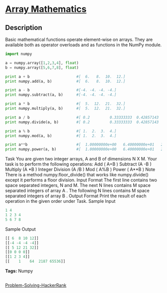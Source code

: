 # [Array Mathematics][title]

## Description

Basic mathematical functions operate element-wise on arrays. They are available both as operator overloads and as functions in the NumPy module.
```python
import numpy

a = numpy.array([1,2,3,4], float)
b = numpy.array([5,6,7,8], float)

print a + b                     #[  6.   8.  10.  12.]
print numpy.add(a, b)           #[  6.   8.  10.  12.]

print a - b                     #[-4. -4. -4. -4.]
print numpy.subtract(a, b)      #[-4. -4. -4. -4.]

print a * b                     #[  5.  12.  21.  32.]
print numpy.multiply(a, b)      #[  5.  12.  21.  32.]

print a / b                     #[ 0.2         0.33333333  0.42857143  0.5       ]
print numpy.divide(a, b)        #[ 0.2         0.33333333  0.42857143  0.5       ]

print a % b                     #[ 1.  2.  3.  4.]
print numpy.mod(a, b)           #[ 1.  2.  3.  4.]

print a**b                      #[  1.00000000e+00   6.40000000e+01   2.18700000e+03   6.55360000e+04]
print numpy.power(a, b)         #[  1.00000000e+00   6.40000000e+01   2.18700000e+03   6.55360000e+04]
```

Task
You are given two integer arrays, A and B  of dimensions N X M.
Your task is to perform the following operations:
Add ( A+B )
Subtract (A -B )
Multiply (A *B )
Integer Division (A /B )
Mod ( A%B )
Power ( A**B )
Note
There is a method numpy.floor_divide() that works like numpy.divide() except it performs a floor division.
Input Format
The first line contains two space separated integers, N and M.
The next N lines contains M space separated integers of array A .
The following N lines contains M space separated integers of array B .
Output Format
Print the result of each operation in the given order under Task.
Sample Input
```python
1 4
1 2 3 4
5 6 7 8
```
Sample Output
```python
[[ 6  8 10 12]]
[[-4 -4 -4 -4]]
[[ 5 12 21 32]]
[[0 0 0 0]]
[[1 2 3 4]]
[[    1    64  2187 65536]]
```

**Tags:** Numpy

##
[Problem-Solving-HackerRank][ajl]

[title]: https://www.hackerrank.com/challenges/np-array-mathematics/problem?isFullScreen=true
[ajl]: https://github.com/yossef-seyam/Problem-Solving-HackerRank